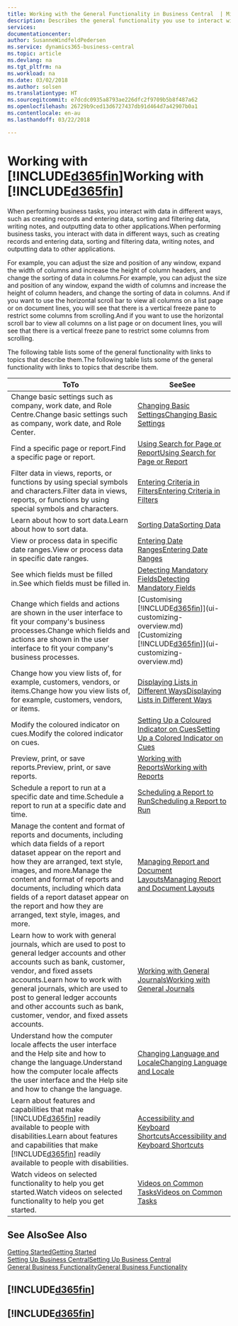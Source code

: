 ```yaml
---
title: Working with the General Functionality in Business Central  | Microsoft Docs
description: Describes the general functionality you use to interact with data in Business Central, such as entering values, sorting data, and changing views.
services: 
documentationcenter: 
author: SusanneWindfeldPedersen
ms.service: dynamics365-business-central
ms.topic: article
ms.devlang: na
ms.tgt_pltfrm: na
ms.workload: na
ms.date: 03/02/2018
ms.author: solsen
ms.translationtype: HT
ms.sourcegitcommit: e7dcdc0935a8793ae226dfc2f9709b5b8f487a62
ms.openlocfilehash: 26729b9ced13d6727437db91d464d7a42907b0a1
ms.contentlocale: en-au
ms.lasthandoff: 03/22/2018

---
```

# <a name="working-with-included365finincludesd365finmdmd"></a><span data-ttu-id="bd6e5-103">Working with [!INCLUDE[d365fin](includes/d365fin_md.md)]</span><span class="sxs-lookup"><span data-stu-id="bd6e5-103">Working with [!INCLUDE[d365fin](includes/d365fin_md.md)]</span></span>
<span data-ttu-id="bd6e5-104">When performing business tasks, you interact with data in different ways, such as creating records and entering data, sorting and filtering data, writing notes, and outputting data to other applications.</span><span class="sxs-lookup"><span data-stu-id="bd6e5-104">When performing business tasks, you interact with data in different ways, such as creating records and entering data, sorting and filtering data, writing notes, and outputting data to other applications.</span></span>

<span data-ttu-id="bd6e5-105">For example, you can adjust the size and position of any window, expand the width of columns and increase the height of column headers, and change the sorting of data in columns.</span><span class="sxs-lookup"><span data-stu-id="bd6e5-105">For example, you can adjust the size and position of any window, expand the width of columns and increase the height of column headers, and change the sorting of data in columns.</span></span> <span data-ttu-id="bd6e5-106">And if you want to use the horizontal scroll bar to view all columns on a list page or on document lines, you will see that there is a vertical freeze pane to restrict some columns from scrolling.</span><span class="sxs-lookup"><span data-stu-id="bd6e5-106">And if you want to use the horizontal scroll bar to view all columns on a list page or on document lines, you will see that there is a vertical freeze pane to restrict some columns from scrolling.</span></span>

<span data-ttu-id="bd6e5-107">The following table lists some of the general functionality with links to topics that describe them.</span><span class="sxs-lookup"><span data-stu-id="bd6e5-107">The following table lists some of the general functionality with links to topics that describe them.</span></span>

| <span data-ttu-id="bd6e5-108">To</span><span class="sxs-lookup"><span data-stu-id="bd6e5-108">To</span></span> | <span data-ttu-id="bd6e5-109">See</span><span class="sxs-lookup"><span data-stu-id="bd6e5-109">See</span></span> |
| --- | --- |
| <span data-ttu-id="bd6e5-110">Change basic settings such as company, work date, and Role Centre.</span><span class="sxs-lookup"><span data-stu-id="bd6e5-110">Change basic settings such as company, work date, and Role Center.</span></span> |[<span data-ttu-id="bd6e5-111">Changing Basic Settings</span><span class="sxs-lookup"><span data-stu-id="bd6e5-111">Changing Basic Settings</span></span>](ui-change-basic-settings.md) |
| <span data-ttu-id="bd6e5-112">Find a specific page or report.</span><span class="sxs-lookup"><span data-stu-id="bd6e5-112">Find a specific page or report.</span></span> |[<span data-ttu-id="bd6e5-113">Using Search for Page or Report</span><span class="sxs-lookup"><span data-stu-id="bd6e5-113">Using Search for Page or Report</span></span>](ui-search.md) |
| <span data-ttu-id="bd6e5-114">Filter data in views, reports, or functions by using special symbols and characters.</span><span class="sxs-lookup"><span data-stu-id="bd6e5-114">Filter data in views, reports, or functions by using special symbols and characters.</span></span> |[<span data-ttu-id="bd6e5-115">Entering Criteria in Filters</span><span class="sxs-lookup"><span data-stu-id="bd6e5-115">Entering Criteria in Filters</span></span>](ui-enter-criteria-filters.md) |
| <span data-ttu-id="bd6e5-116">Learn about how to sort data.</span><span class="sxs-lookup"><span data-stu-id="bd6e5-116">Learn about how to sort data.</span></span> |[<span data-ttu-id="bd6e5-117">Sorting Data</span><span class="sxs-lookup"><span data-stu-id="bd6e5-117">Sorting Data</span></span>](ui-sorting.md) |
| <span data-ttu-id="bd6e5-118">View or process data in specific date ranges.</span><span class="sxs-lookup"><span data-stu-id="bd6e5-118">View or process data in specific date ranges.</span></span> |[<span data-ttu-id="bd6e5-119">Entering Date Ranges</span><span class="sxs-lookup"><span data-stu-id="bd6e5-119">Entering Date Ranges</span></span>](ui-enter-date-ranges.md) |
| <span data-ttu-id="bd6e5-120">See which fields must be filled in.</span><span class="sxs-lookup"><span data-stu-id="bd6e5-120">See which fields must be filled in.</span></span> |[<span data-ttu-id="bd6e5-121">Detecting Mandatory Fields</span><span class="sxs-lookup"><span data-stu-id="bd6e5-121">Detecting Mandatory Fields</span></span>](ui-mandatory-fields.md) |
| <span data-ttu-id="bd6e5-122">Change which fields and actions are shown in the user interface to fit your company's business processes.</span><span class="sxs-lookup"><span data-stu-id="bd6e5-122">Change which fields and actions are shown in the user interface to fit your company's business processes.</span></span> |<span data-ttu-id="bd6e5-123">[Customising [!INCLUDE[d365fin](includes/d365fin_md.md)]](ui-customizing-overview.md)</span><span class="sxs-lookup"><span data-stu-id="bd6e5-123">[Customizing [!INCLUDE[d365fin](includes/d365fin_md.md)]](ui-customizing-overview.md)</span></span> |
| <span data-ttu-id="bd6e5-124">Change how you view lists of, for example, customers, vendors, or items.</span><span class="sxs-lookup"><span data-stu-id="bd6e5-124">Change how you view lists of, for example, customers, vendors, or items.</span></span> |[<span data-ttu-id="bd6e5-125">Displaying Lists in Different Ways</span><span class="sxs-lookup"><span data-stu-id="bd6e5-125">Displaying Lists in Different Ways</span></span>](across-display-lists-different-views.md) |
| <span data-ttu-id="bd6e5-126">Modify the coloured indicator on cues.</span><span class="sxs-lookup"><span data-stu-id="bd6e5-126">Modify the colored indicator on cues.</span></span> |[<span data-ttu-id="bd6e5-127">Setting Up a Coloured Indicator on Cues</span><span class="sxs-lookup"><span data-stu-id="bd6e5-127">Setting Up a Colored Indicator on Cues</span></span>](ui-how-setup-colored-indicator-cues.md) |
|<span data-ttu-id="bd6e5-128">Preview, print, or save reports.</span><span class="sxs-lookup"><span data-stu-id="bd6e5-128">Preview, print, or save reports.</span></span>|[<span data-ttu-id="bd6e5-129">Working with Reports</span><span class="sxs-lookup"><span data-stu-id="bd6e5-129">Working with Reports</span></span>](ui-work-report.md)|
| <span data-ttu-id="bd6e5-130">Schedule a report to run at a specific date and time.</span><span class="sxs-lookup"><span data-stu-id="bd6e5-130">Schedule a report to run at a specific date and time.</span></span> |[<span data-ttu-id="bd6e5-131">Scheduling a Report to Run</span><span class="sxs-lookup"><span data-stu-id="bd6e5-131">Scheduling a Report to Run</span></span>](ui-work-report.md#ScheduleReport) |
| <span data-ttu-id="bd6e5-132">Manage the content and format of reports and documents, including which data fields of a report dataset appear on the report and how they are arranged, text style, images, and more.</span><span class="sxs-lookup"><span data-stu-id="bd6e5-132">Manage the content and format of reports and documents, including which data fields of a report dataset appear on the report and how they are arranged, text style, images, and more.</span></span>|[<span data-ttu-id="bd6e5-133">Managing Report and Document Layouts</span><span class="sxs-lookup"><span data-stu-id="bd6e5-133">Managing Report and Document Layouts</span></span>](ui-manage-report-layouts.md) |
| <span data-ttu-id="bd6e5-134">Learn how to work with general journals, which are used to post to general ledger accounts and other accounts such as bank, customer, vendor, and fixed assets accounts.</span><span class="sxs-lookup"><span data-stu-id="bd6e5-134">Learn how to work with general journals, which are used to post to general ledger accounts and other accounts such as bank, customer, vendor, and fixed assets accounts.</span></span> |[<span data-ttu-id="bd6e5-135">Working with General Journals</span><span class="sxs-lookup"><span data-stu-id="bd6e5-135">Working with General Journals</span></span>](ui-work-general-journals.md) |
|<span data-ttu-id="bd6e5-136">Understand how the computer locale affects the user interface and the Help site and how to change the language.</span><span class="sxs-lookup"><span data-stu-id="bd6e5-136">Understand how the computer locale affects the user interface and the Help site and how to change the language.</span></span>|[<span data-ttu-id="bd6e5-137">Changing Language and Locale</span><span class="sxs-lookup"><span data-stu-id="bd6e5-137">Changing Language and Locale</span></span>](about-locale-language.md)|
|<span data-ttu-id="bd6e5-138">Learn about features and capabilities that make [!INCLUDE[d365fin](includes/d365fin_md.md)] readily available to people with disabilities.</span><span class="sxs-lookup"><span data-stu-id="bd6e5-138">Learn about features and capabilities that make [!INCLUDE[d365fin](includes/d365fin_md.md)] readily available to people with disabilities.</span></span>|[<span data-ttu-id="bd6e5-139">Accessibility and Keyboard Shortcuts</span><span class="sxs-lookup"><span data-stu-id="bd6e5-139">Accessibility and Keyboard Shortcuts</span></span>](ui-accessibility.md)|
|<span data-ttu-id="bd6e5-140">Watch videos on selected functionality to help you get started.</span><span class="sxs-lookup"><span data-stu-id="bd6e5-140">Watch videos on selected functionality to help you get started.</span></span>|[<span data-ttu-id="bd6e5-141">Videos on Common Tasks</span><span class="sxs-lookup"><span data-stu-id="bd6e5-141">Videos on Common Tasks</span></span>](across-videos.md)|  

## <a name="see-also"></a><span data-ttu-id="bd6e5-142">See Also</span><span class="sxs-lookup"><span data-stu-id="bd6e5-142">See Also</span></span>
[<span data-ttu-id="bd6e5-143">Getting Started</span><span class="sxs-lookup"><span data-stu-id="bd6e5-143">Getting Started</span></span>](product-get-started.md)  
[<span data-ttu-id="bd6e5-144">Setting Up Business Central</span><span class="sxs-lookup"><span data-stu-id="bd6e5-144">Setting Up Business Central</span></span>](setup.md)  
[<span data-ttu-id="bd6e5-145">General Business Functionality</span><span class="sxs-lookup"><span data-stu-id="bd6e5-145">General Business Functionality</span></span>](ui-across-business-areas.md)  

## [!INCLUDE[d365fin](includes/free_trial_md.md)]  
## [!INCLUDE[d365fin](includes/training_link_md.md)]


